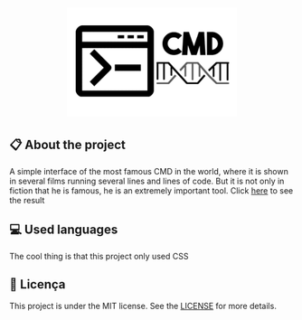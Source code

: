 
<h1 align="center">
    <img src="./images/icon-repo.png" alt="Blood Donation" width="300px" />
</h1>

## :clipboard: About the project

A simple interface of the most famous CMD in the world, where it is shown in several films running several lines and lines of code. But it is not only in fiction that he is famous, he is an extremely important tool. Click [here](https://jhonywalker-pixel.github.io/cmd-ui-clone/) to see the result

## :computer: Used languages

The cool thing is that this project only used CSS

## :book: Licença

This project is under the MIT license. See the [LICENSE](LICENSE.md) for more details.
